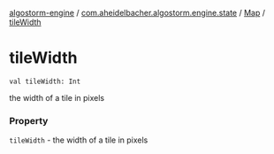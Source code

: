 [algostorm-engine](../../index.md) / [com.aheidelbacher.algostorm.engine.state](../index.md) / [Map](index.md) / [tileWidth](.)

# tileWidth

`val tileWidth: Int`

the width of a tile in pixels

### Property

`tileWidth` - the width of a tile in pixels
